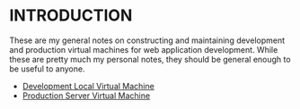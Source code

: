 # INTRODUCTION
These are my general notes on constructing and maintaining development and production virtual machines for web application development.  While these are pretty much my personal notes, they should be general enough to be useful to anyone.

- [Development Local Virtual Machine](https://github.com/triplepoint/web_development_vm_how_to/blob/master/development_vm.md)
- [Production Server Virtual Machine](https://github.com/triplepoint/web_development_vm_how_to/blob/master/production_vm.md)
